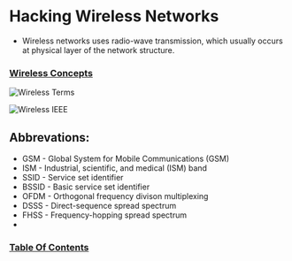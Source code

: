 # Hacking Wireless Networks

- Wireless networks uses radio-wave transmission, which usually occurs at physical layer of the network structure.

### <u>Wireless Concepts</u>
![Wireless Terms](/images/wireless_terms.png)

![Wireless IEEE](/images/wireless_ieee.png)

## Abbrevations:
- GSM - Global System for Mobile Communications (GSM)
- ISM - Industrial, scientific, and medical (ISM) band
- SSID - Service set identifier
- BSSID - Basic service set identifier
- OFDM - Orthogonal frequency divison multiplexing
- DSSS - Direct-sequence spread spectrum
- FHSS - Frequency-hopping spread spectrum
- 

### [Table Of Contents](https://karsyboy.github.io/CEHv10_Ultimate_Study_Guide/)
